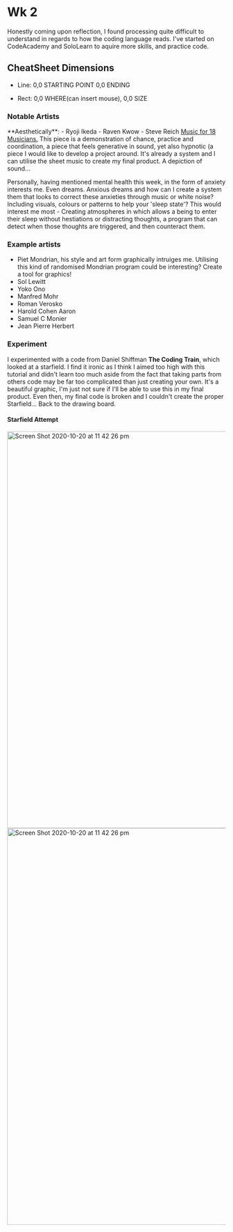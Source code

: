 <h1>Wk 2</h1>  

Honestly coming upon reflection, I found processing quite difficult to understand in regards to how the coding language reads. I've started on CodeAcademy and SoloLearn to aquire more skills, and practice code. 

<h2>CheatSheet Dimensions</h2> 

- Line: 0,0 STARTING POINT 0,0 ENDING 

- Rect: 0,0 WHERE(can insert mouse), 0,0 SIZE 

<h3>Notable Artists</h3>**Aesthetically**: 
- Ryoji Ikeda 
- Raven Kwow
- Steve Reich <a href="https://www.youtube.com/watch?v=71A_sm71_BI">Music for 18 Musicians.</a> This piece is a demonstration of chance, practice and coordination, a piece that feels generative in sound, yet also hypnotic (a piece I would like to develop a project around. It's already a system and I can utilise the sheet music to create my final product. A depiction of sound... 

Personally, having mentioned mental health this week, in the form of anxiety interests me. Even dreams. Anxious dreams and how can I create a system them that looks to correct these anxieties through music or white noise? Including visuals, colours or patterns to help your 'sleep state'? This would interest me most - Creating atmospheres in which allows a being to enter their sleep without hestiations or distracting thoughts, a program that can detect when those thoughts are triggered, and then counteract them. 

<h3>Example artists</h3> 

- Piet Mondrian, his style and art form graphically intruiges me. Utilising this kind of randomised Mondrian program could be interesting? Create a tool for graphics! 
- Sol Lewitt 
- Yoko Ono
- Manfred Mohr 
- Roman Verosko
- Harold Cohen Aaron 
- Samuel C Monier 
- Jean Pierre Herbert 

<h3>Experiment</h3> 

I experimented with a code from Daniel Shiffman **The Coding Train**, which looked at a starfield. I find it ironic as I think I aimed too high with this tutorial and didn't learn too much aside from the fact that taking parts from others code may be far too complicated than just creating your own. It's a beautiful graphic, I'm just not sure if I'll be able to use this in my final product. Even then, my final code is broken and I couldn't create the proper Starfield... Back to the drawing board. 

<h4>Starfield Attempt</h4> 

<img width="912" alt="Screen Shot 2020-10-20 at 11 42 26 pm" src="https://user-images.githubusercontent.com/68719286/96590907-2085e000-132e-11eb-9277-54075d3a6513.png">

<img width="912" alt="Screen Shot 2020-10-20 at 11 42 26 pm" src="https://user-images.githubusercontent.com/68719286/96590907-2085e000-132e-11eb-9277-54075d3a6513.png">


      
      
